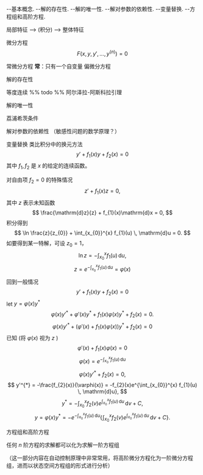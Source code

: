 
--基本概念.
--解的存在性.
--解的唯一性.
--解对参数的依赖性.
--变量替换.
--方程组和高阶方程.


局部特征 --> (积分) --> 整体特征

微分方程
$$
F(x,y,y',\dots,y^{(n)}) = 0
$$

常微分方程 **常**：只有一个自变量
偏微分方程

解的存在性

等度连续
%% todo %%
阿尔泽拉-阿斯科拉引理


解的唯一性

荔浦希茨条件

解对参数的依赖性
（敏感性问题的数学原理？）

变量替换
类比积分中的换元方法
$$
y' + f_{1}(x) y + f_{2}(x) = 0
$$
其中 ${f_{1},f_{2}}$ 是 ${x}$ 的给定的连续函数。

对自由项 ${f_{2} = 0}$ 的特殊情况
$$
z' + f_{1}(x) z = 0,
$$
其中 ${z}$ 表示未知函数
$$
\frac{\mathrm{d}z}{z} + f_{1}(x)\mathrm{d}x = 0,
$$
积分得到
$$
\ln \frac{z}{z_{0}} + \int_{x_{0}}^{x} f_{1}(u) \, \mathrm{d}u = 0. 
$$
如要得到某一特解，可设 ${z_{0} = 1}$，
$$
\ln z = -\int_{x_{0}}^{x} f_{1}(u) \, \mathrm{d}u, 
$$
$$
z = e^{-\int_{x_{0}}^{x} f_{1}(u) \, \mathrm{d}u} = \varphi(x)
$$

回到一般情况
$$
y' + f_{1}(x) y + f_{2}(x) = 0
$$
let ${y = \varphi(x) y^{*}}$
$$
\varphi(x) y'^{*} + \varphi'(x) y^{*} + f_{1}(x) \varphi(x) y^{*} + f_{2}(x) = 0.
$$
$$
\varphi(x)y'^{*} + (\varphi'(x) + f_{1}(x)\varphi(x))y^{*} + f_{2}(x) = 0
$$
已知 (将 ${\varphi(x)}$ 视为 ${z}$ )
$$
\varphi'(x) + f_{1}(x)\varphi(x) = 0
$$
$$
\varphi(x) = e^{-\int_{x_{0}}^{x} f_{1}(u) \, \mathrm{d}u}
$$

$$
\varphi(x)y'^{*} + f_{2}(x) = 0,
$$
$$
y'^{*} = -\frac{f_{2}(x)}{\varphi(x)} = -f_{2}(x)e^{\int_{x_{0}}^{x} f_{1}(u) \, \mathrm{d}u},
$$
$$
y^{*} = -\int_{x_{0}}^{x} f_{2}(v)e^{\int_{x_{0}}^{x} f_{1}(u) \, \mathrm{d}u } \, \mathrm{d}v +C,
$$
$$
y = \varphi(x)y^{*} = -e^{-\int_{x_{0}}^{x} f_{1}(u) \, \mathrm{d}u} \left\{ \int_{x_{0}}^{x} f_{2}(v)e^{\int_{x_{0}}^{x} f_{1}(u) \, \mathrm{d}u } \, \mathrm{d}v +C \right\} .
$$

方程组和高阶方程

任何 $n$ 阶方程的求解都可以化为求解一阶方程组

（这一部分内容在自动控制原理中非常常用，将高阶微分方程化为一阶微分方程组，进而以状态空间方程组的形式进行分析）


